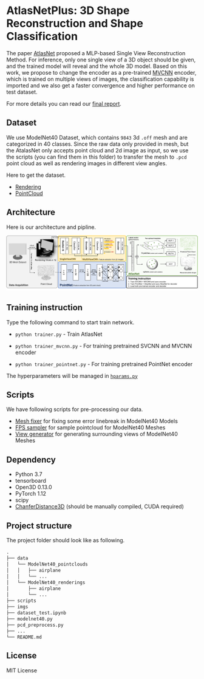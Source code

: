 # AtlasNetPlus: 3D Shape Reconstruction and Shape Classification

The paper [AtlasNet](https://arxiv.org/abs/1802.05384) proposed a MLP-based Single View Reconstruction Method. For inference, only one single view of a 3D object should be given, and the trained model will reveal and the whole 3D model. Based on this work, we propose to change the encoder as a pre-trained [MVCNN](https://arxiv.org/abs/1505.00880) encoder, which is trained on multiple views of images, the classification capability is imported and we also get a faster convergence and higher performance on test dataset.

For more details you can read our [final report](docs/Final_report.pdf).

## Dataset 

We use ModelNet40 Dataset, which contains `9843` 3d `.off` mesh and are categorized in 40 classes.
Since the raw data only provided in mesh, but the AtalasNet only accepts point cloud and 2d image
as input, so we use the scripts (you can find them in this folder) to transfer the mesh to `.pcd` point cloud
as well as rendering images in different view angles.

Here to get the dataset.
- [Rendering](https://syncandshare.lrz.de/getlink/fi9CJhDyJ94CNWbwQkEitNH/ModelNet40_renderings.7z)
- [PointCloud](https://syncandshare.lrz.de/getlink/fiBB13SMa2n88xJAK8sURfnB/ModelNet40_pointclouds.7z)

## Architecture
Here is our architecture and pipline.

![Structure](img/pipeline.png)

## Training instruction
Type the following command to start train network.

- `python trainer.py` - Train AtlasNet

- `python trainer_mvcnn.py` - For training pretrained SVCNN and MVCNN encoder

- `python trainer_pointnet.py` - For training pretrained PointNet encoder

The hyperparameters will be managed in [`hparams.py`](./hparams.py)

## Scripts
We have following scripts for pre-processing our data.

- [Mesh fixer](./scripts/mesh_fixer.py) for fixing some error linebreak in ModelNet40 Models
- [FPS sampler](./scripts/fps_pointcloud_generator.py) for sample pointcloud for ModelNet40 Meshes
- [View generator](./scripts/view_generator.py) for generating surrounding views of ModelNet40 Meshes

## Dependency

- Python 3.7
- tensorboard
- Open3D 0.13.0
- PyTorch 1.12
- scipy
- [ChanferDistance3D](./thirdparty/ChamferDistancePytorch/) (should be manually compiled, CUDA required)

## Project structure
The project folder should look like as following.
```
.
├── data
│   └── ModelNet40_pointclouds
│   │   ├── airplane
│   │   └── ...
│   └── ModelNet40_renderings
│       ├── airplane
│       └── ...
├── scripts
├── imgs
├── dataset_test.ipynb
├── modelnet40.py
├── pcd_preprocess.py
├── ...
└── README.md
```

## License 
MIT License